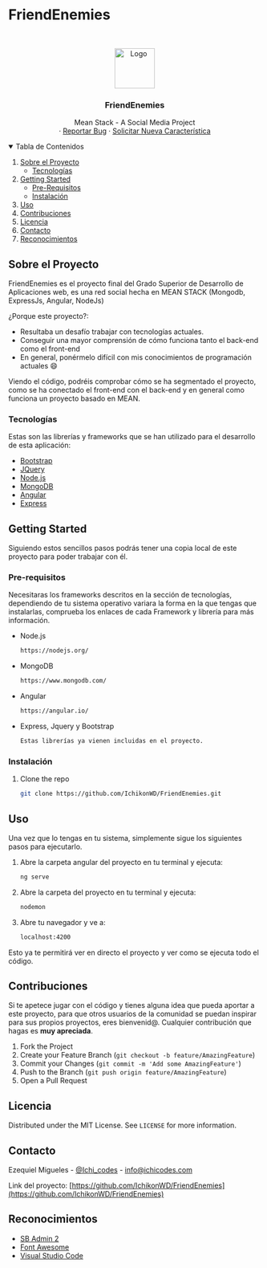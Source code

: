 # FriendEnemies

<!-- LOGO -->
<br />
<p align="center">
  <a href="angular/src/assets/images/logo300x300.png">
    <img src="images/logo.png" alt="Logo" width="80" height="80">
  </a>

  <h3 align="center">FriendEnemies</h3>

  <p align="center">
    Mean Stack - A Social Media Project
    <br />
    ·
    <a href="https://github.com/IchikonWD/FriendEnemies/issues">Reportar Bug</a>
    ·
    <a href="https://github.com/IchikonWD/FriendEnemies/issues">Solicitar Nueva Característica</a>
  </p>
</p>

<!-- TABLE OF CONTENTS -->
<details open="open">
  <summary>Tabla de Contenidos</summary>
  <ol>
    <li>
      <a href="#sobre-el-proyecto">Sobre el Proyecto</a>
      <ul>
        <li><a href="#tecnologías">Tecnologías</a></li>
      </ul>
    </li>
    <li>
      <a href="#getting-started">Getting Started</a>
      <ul>
        <li><a href="#pre-requisitos">Pre-Requisitos</a></li>
        <li><a href="#instalación">Instalación</a></li>
      </ul>
    </li>
    <li><a href="#uso">Uso</a></li>
    <li><a href="#contribuciones">Contribuciones</a></li>
    <li><a href="#licencia">Licencia</a></li>
    <li><a href="#contacto">Contacto</a></li>
    <li><a href="#reconocimientos">Reconocimientos</a></li>
  </ol>
</details>

<!-- ABOUT THE PROJECT -->

## Sobre el Proyecto

FriendEnemies es el proyecto final del Grado Superior de Desarrollo de Aplicaciones web, es una red social hecha en MEAN STACK (Mongodb, ExpressJs, Angular, NodeJs)

¿Porque este proyecto?:

- Resultaba un desafío trabajar con tecnologías actuales.
- Conseguir una mayor comprensión de cómo funciona tanto el back-end como el front-end
- En general, ponérmelo difícil con mis conocimientos de programación actuales :smile:

Viendo el código, podréis comprobar cómo se ha segmentado el proyecto, como se ha conectado el front-end con el back-end y en general como funciona un proyecto basado en MEAN.

### Tecnologías

Estas son las librerías y frameworks que se han utilizado para el desarrollo de esta aplicación:

- [Bootstrap](https://getbootstrap.com)
- [JQuery](https://jquery.com)
- [Node.js](https://nodejs.org/)
- [MongoDB](https://www.mongodb.com/)
- [Angular](https://angular.io/)
- [Express](https://expressjs.com/)

<!-- GETTING STARTED -->

## Getting Started

Siguiendo estos sencillos pasos podrás tener una copia local de este proyecto para poder trabajar con él.

### Pre-requisitos

Necesitaras los frameworks descritos en la sección de tecnologías, dependiendo de tu sistema operativo variara la forma en la que tengas que instalarlas, comprueba los enlaces de cada Framework y librería para más información.

- Node.js
  ```sh
  https://nodejs.org/
  ```
- MongoDB
  ```sh
  https://www.mongodb.com/
  ```
- Angular
  ```sh
  https://angular.io/
  ```
- Express, Jquery y Bootstrap
  ```sh
  Estas librerías ya vienen incluidas en el proyecto.
  ```

### Instalación

1. Clone the repo
   ```sh
   git clone https://github.com/IchikonWD/FriendEnemies.git
   ```

<!-- USO -->

## Uso

Una vez que lo tengas en tu sistema, simplemente sigue los siguientes pasos para ejecutarlo.

1. Abre la carpeta angular del proyecto en tu terminal y ejecuta:
   ```sh
   ng serve
   ```
2. Abre la carpeta del proyecto en tu terminal y ejecuta:
   ```sh
   nodemon
   ```
3. Abre tu navegador y ve a:
   ```sh
   localhost:4200
   ```

Esto ya te permitirá ver en directo el proyecto y ver como se ejecuta todo el código.

<!-- Contribuciones -->

## Contribuciones

Si te apetece jugar con el código y tienes alguna idea que pueda aportar a este proyecto, para que otros usuarios de la comunidad se puedan inspirar para sus propios proyectos, eres bienvenid@. Cualquier contribución que hagas es **muy apreciada**.

1. Fork the Project
2. Create your Feature Branch (`git checkout -b feature/AmazingFeature`)
3. Commit your Changes (`git commit -m 'Add some AmazingFeature'`)
4. Push to the Branch (`git push origin feature/AmazingFeature`)
5. Open a Pull Request

<!-- LICENCIA -->

## Licencia

Distributed under the MIT License. See `LICENSE` for more information.

<!-- Contacto -->

## Contacto

Ezequiel Migueles - [@Ichi_codes](https://twitter.com/Ichi_codes) - info@ichicodes.com

Link del proyecto: [https://github.com/IchikonWD/FriendEnemies](https://github.com/IchikonWD/FriendEnemies)

<!-- Reconocimientos -->

## Reconocimientos

- [SB Admin 2](https://startbootstrap.com/theme/sb-admin-2)
- [Font Awesome](https://fontawesome.com)
- [Visual Studio Code](https://code.visualstudio.com/)
